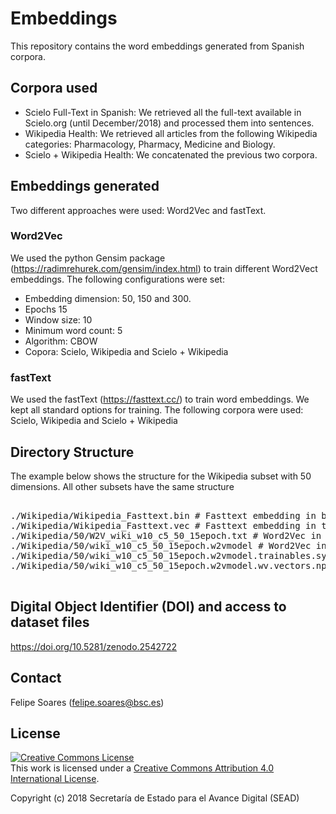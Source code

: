 # Embeddings

This repository contains the word embeddings generated from Spanish corpora.

## Corpora used

* Scielo Full-Text in Spanish: We retrieved all the full-text available in Scielo.org (until December/2018) and processed them into sentences. 
* Wikipedia Health: We retrieved all articles from the following Wikipedia categories: Pharmacology, Pharmacy, Medicine and Biology.
* Scielo + Wikipedia Health: We concatenated the previous two corpora.

## Embeddings generated

Two different approaches were used: Word2Vec and fastText.

### Word2Vec

We used the python Gensim package (https://radimrehurek.com/gensim/index.html) to train different Word2Vect embeddings.
The following configurations were set:
* Embedding dimension: 50, 150 and 300.
* Epochs 15
* Window size: 10
* Minimum word count: 5
* Algorithm: CBOW
* Copora: Scielo, Wikipedia and Scielo + Wikipedia

### fastText

We used the fastText (https://fasttext.cc/) to train word embeddings.
We kept all standard options for training.
The following corpora were used: Scielo, Wikipedia and Scielo + Wikipedia

## Directory Structure

The example below shows the structure for the Wikipedia subset with 50 dimensions. All other subsets have the same structure
<pre>

./Wikipedia/Wikipedia_Fasttext.bin # Fasttext embedding in binary file
./Wikipedia/Wikipedia_Fasttext.vec # Fasttext embedding in text file
./Wikipedia/50/W2V_wiki_w10_c5_50_15epoch.txt # Word2Vec in text file
./Wikipedia/50/wiki_w10_c5_50_15epoch.w2vmodel # Word2Vec in gensim file
./Wikipedia/50/wiki_w10_c5_50_15epoch.w2vmodel.trainables.syn1neg.npy # Word2Vec in gensim file
./Wikipedia/50/wiki_w10_c5_50_15epoch.w2vmodel.wv.vectors.npy # Word2Vec in gensim file

</pre>


## Digital Object Identifier (DOI) and access to dataset files

https://doi.org/10.5281/zenodo.2542722


## Contact

Felipe Soares (felipe.soares@bsc.es)


## License

<a rel="license" href="http://creativecommons.org/licenses/by/4.0/"><img alt="Creative Commons License" style="border-width:0" src="https://i.creativecommons.org/l/by/4.0/88x31.png" /></a><br />This work is licensed under a <a rel="license" href="http://creativecommons.org/licenses/by/4.0/">Creative Commons Attribution 4.0 International License</a>.

Copyright (c) 2018 Secretaría de Estado para el Avance Digital (SEAD)
